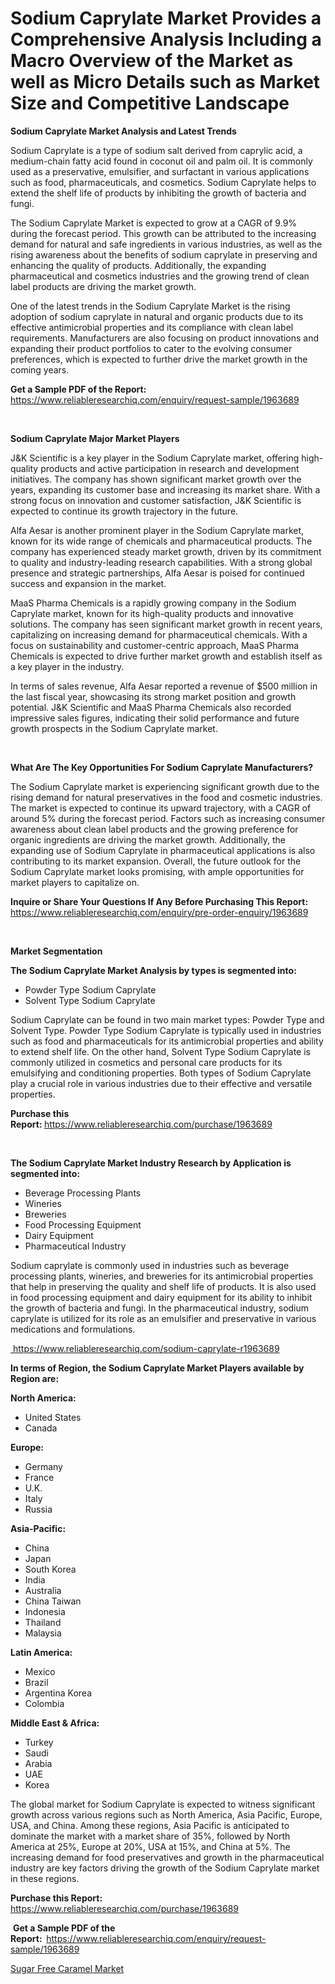 <p><h1>Sodium Caprylate Market Provides a Comprehensive Analysis Including a Macro Overview of the Market as well as Micro Details such as Market Size and Competitive Landscape</h1></p><p><strong>Sodium Caprylate Market Analysis and Latest Trends</strong></p>
<p><p>Sodium Caprylate is a type of sodium salt derived from caprylic acid, a medium-chain fatty acid found in coconut oil and palm oil. It is commonly used as a preservative, emulsifier, and surfactant in various applications such as food, pharmaceuticals, and cosmetics. Sodium Caprylate helps to extend the shelf life of products by inhibiting the growth of bacteria and fungi.</p><p>The Sodium Caprylate Market is expected to grow at a CAGR of 9.9% during the forecast period. This growth can be attributed to the increasing demand for natural and safe ingredients in various industries, as well as the rising awareness about the benefits of sodium caprylate in preserving and enhancing the quality of products. Additionally, the expanding pharmaceutical and cosmetics industries and the growing trend of clean label products are driving the market growth.</p><p>One of the latest trends in the Sodium Caprylate Market is the rising adoption of sodium caprylate in natural and organic products due to its effective antimicrobial properties and its compliance with clean label requirements. Manufacturers are also focusing on product innovations and expanding their product portfolios to cater to the evolving consumer preferences, which is expected to further drive the market growth in the coming years.</p></p>
<p><strong>Get a Sample PDF of the Report:&nbsp;</strong> <a href="https://www.reliableresearchiq.com/enquiry/request-sample/1963689">https://www.reliableresearchiq.com/enquiry/request-sample/1963689</a></p>
<p>&nbsp;</p>
<p><strong>Sodium Caprylate Major Market Players</strong></p>
<p><p>J&K Scientific is a key player in the Sodium Caprylate market, offering high-quality products and active participation in research and development initiatives. The company has shown significant market growth over the years, expanding its customer base and increasing its market share. With a strong focus on innovation and customer satisfaction, J&K Scientific is expected to continue its growth trajectory in the future.</p><p>Alfa Aesar is another prominent player in the Sodium Caprylate market, known for its wide range of chemicals and pharmaceutical products. The company has experienced steady market growth, driven by its commitment to quality and industry-leading research capabilities. With a strong global presence and strategic partnerships, Alfa Aesar is poised for continued success and expansion in the market.</p><p>MaaS Pharma Chemicals is a rapidly growing company in the Sodium Caprylate market, known for its high-quality products and innovative solutions. The company has seen significant market growth in recent years, capitalizing on increasing demand for pharmaceutical chemicals. With a focus on sustainability and customer-centric approach, MaaS Pharma Chemicals is expected to drive further market growth and establish itself as a key player in the industry.</p><p>In terms of sales revenue, Alfa Aesar reported a revenue of $500 million in the last fiscal year, showcasing its strong market position and growth potential. J&K Scientific and MaaS Pharma Chemicals also recorded impressive sales figures, indicating their solid performance and future growth prospects in the Sodium Caprylate market.</p></p>
<p>&nbsp;</p>
<p><strong>What Are The Key Opportunities For Sodium Caprylate Manufacturers?</strong></p>
<p><p>The Sodium Caprylate market is experiencing significant growth due to the rising demand for natural preservatives in the food and cosmetic industries. The market is expected to continue its upward trajectory, with a CAGR of around 5% during the forecast period. Factors such as increasing consumer awareness about clean label products and the growing preference for organic ingredients are driving the market growth. Additionally, the expanding use of Sodium Caprylate in pharmaceutical applications is also contributing to its market expansion. Overall, the future outlook for the Sodium Caprylate market looks promising, with ample opportunities for market players to capitalize on.</p></p>
<p><strong>Inquire or Share Your Questions If Any Before Purchasing This Report:</strong> <a href="https://www.reliableresearchiq.com/enquiry/pre-order-enquiry/1963689">https://www.reliableresearchiq.com/enquiry/pre-order-enquiry/1963689</a></p>
<p>&nbsp;</p>
<p><strong>Market Segmentation</strong></p>
<p><strong>The Sodium Caprylate Market Analysis by types is segmented into:</strong></p>
<p><ul><li>Powder Type Sodium Caprylate</li><li>Solvent Type Sodium Caprylate</li></ul></p>
<p><p>Sodium Caprylate can be found in two main market types: Powder Type and Solvent Type. Powder Type Sodium Caprylate is typically used in industries such as food and pharmaceuticals for its antimicrobial properties and ability to extend shelf life. On the other hand, Solvent Type Sodium Caprylate is commonly utilized in cosmetics and personal care products for its emulsifying and conditioning properties. Both types of Sodium Caprylate play a crucial role in various industries due to their effective and versatile properties.</p></p>
<p><strong>Purchase this Report:&nbsp;</strong><a href="https://www.reliableresearchiq.com/purchase/1963689">https://www.reliableresearchiq.com/purchase/1963689</a></p>
<p>&nbsp;</p>
<p><strong>The Sodium Caprylate Market Industry Research by Application is segmented into:</strong></p>
<p><ul><li>Beverage Processing Plants</li><li>Wineries</li><li>Breweries</li><li>Food Processing Equipment</li><li>Dairy Equipment</li><li>Pharmaceutical Industry</li></ul></p>
<p><p>Sodium caprylate is commonly used in industries such as beverage processing plants, wineries, and breweries for its antimicrobial properties that help in preserving the quality and shelf life of products. It is also used in food processing equipment and dairy equipment for its ability to inhibit the growth of bacteria and fungi. In the pharmaceutical industry, sodium caprylate is utilized for its role as an emulsifier and preservative in various medications and formulations.</p></p>
<p><a href="https://www.reliableresearchiq.com/sodium-caprylate-r1963689">&nbsp;https://www.reliableresearchiq.com/sodium-caprylate-r1963689</a></p>
<p><strong>In terms of Region, the Sodium Caprylate Market Players available by Region are:</strong></p>
<p>
    <p> <strong> North America: </strong>
        <ul>
            <li>United States</li>
            <li>Canada</li>
        </ul>
        </p> 
    <p> <strong> Europe: </strong>
        <ul>
            <li>Germany</li>
            <li>France</li>
            <li>U.K.</li>
            <li>Italy</li>
            <li>Russia</li>
        </ul>
        </p> 
    <p> <strong> Asia-Pacific: </strong>
        <ul>
            <li>China</li>
            <li>Japan</li>
            <li>South Korea</li>
            <li>India</li>
            <li>Australia</li>
            <li>China Taiwan</li>
            <li>Indonesia</li>
            <li>Thailand</li>
            <li>Malaysia</li>
        </ul>
        </p> 
    <p> <strong> Latin America: </strong>
        <ul>
            <li>Mexico</li>
            <li>Brazil</li>
            <li>Argentina Korea</li>
            <li>Colombia</li>
        </ul>
        </p> 
    <p> <strong> Middle East & Africa: </strong>
        <ul>
            <li>Turkey</li>
            <li>Saudi</li>
            <li>Arabia</li>
            <li>UAE</li>
            <li>Korea</li>
        </ul>
    </p>
    </p>
<p><p>The global market for Sodium Caprylate is expected to witness significant growth across various regions such as North America, Asia Pacific, Europe, USA, and China. Among these regions, Asia Pacific is anticipated to dominate the market with a market share of 35%, followed by North America at 25%, Europe at 20%, USA at 15%, and China at 5%. The increasing demand for food preservatives and growth in the pharmaceutical industry are key factors driving the growth of the Sodium Caprylate market in these regions.</p></p>
<p><strong>Purchase this Report: </strong><a href="https://www.reliableresearchiq.com/purchase/1963689">https://www.reliableresearchiq.com/purchase/1963689</a></p>
<p>&nbsp;<strong>Get a Sample PDF of the Report:&nbsp;&nbsp;</strong><a href="https://www.reliableresearchiq.com/enquiry/request-sample/1963689">https://www.reliableresearchiq.com/enquiry/request-sample/1963689</a></p>
<p><strong></strong></p>
<p><p><a href="https://github.com/BraidenLucas2019/Market-Research-Report-List-1/blob/main/sugar-free-caramel-market.md">Sugar Free Caramel Market</a></p></p>